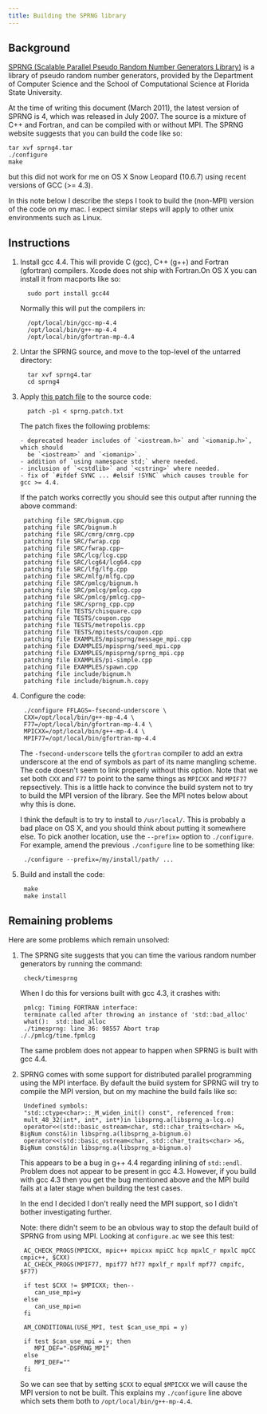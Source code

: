```yaml
---
title: Building the SPRNG library
---
```


## Background

[SPRNG (Scalable Parallel Pseudo Random Number Generators Library)](http://sprng.cs.fsu.edu/) is
a library of pseudo random number generators, provided by the Department of Computer Science and the School of Computational Science at Florida State University.

At the time of writing this document (March 2011), the latest version of SPRNG is 4, which was released in
July 2007. The source is a mixture of C++ and Fortran, and can be compiled with or without MPI.
The SPRNG website suggests that you can build the code like so:

    tar xvf sprng4.tar
    ./configure
    make

but this did not work for me on OS X Snow Leopard (10.6.7) using recent versions of GCC (>= 4.3).

In this note below I describe the steps I took to build the (non-MPI) version of the code on my mac. I expect
similar steps will apply to other unix environments such as Linux.

## Instructions

1. Install gcc 4.4. This will provide C (gcc), C++ (g++) and Fortran (gfortran) compilers.
   Xcode does not ship with Fortran.On OS X you can install it from macports like so:

         sudo port install gcc44

    Normally this will put the compilers in:

         /opt/local/bin/gcc-mp-4.4
         /opt/local/bin/g++-mp-4.4
         /opt/local/bin/gfortran-mp-4.4

2. Untar the SPRNG source, and move to the top-level of the untarred directory:

         tar xvf sprng4.tar
         cd sprng4

3. Apply [this patch file](/files/sprng.patch.txt) to the source code:

         patch -p1 < sprng.patch.txt

    The patch fixes the following problems:

       - deprecated header includes of `<iostream.h>` and `<iomanip.h>`, which should
         be `<iostream>` and `<iomanip>`.
       - addition of `using namespace std;` where needed.
       - inclusion of `<cstdlib>` and `<cstring>` where needed.
       - fix of `#ifdef SYNC ... #elsif !SYNC` which causes trouble for gcc >= 4.4.

    If the patch works correctly you should see this output after running the above command:

        patching file SRC/bignum.cpp
        patching file SRC/bignum.h
        patching file SRC/cmrg/cmrg.cpp
        patching file SRC/fwrap.cpp
        patching file SRC/fwrap.cpp~
        patching file SRC/lcg/lcg.cpp
        patching file SRC/lcg64/lcg64.cpp
        patching file SRC/lfg/lfg.cpp
        patching file SRC/mlfg/mlfg.cpp
        patching file SRC/pmlcg/bignum.h
        patching file SRC/pmlcg/pmlcg.cpp
        patching file SRC/pmlcg/pmlcg.cpp~
        patching file SRC/sprng_cpp.cpp
        patching file TESTS/chisquare.cpp
        patching file TESTS/coupon.cpp
        patching file TESTS/metropolis.cpp
        patching file TESTS/mpitests/coupon.cpp
        patching file EXAMPLES/mpisprng/message_mpi.cpp
        patching file EXAMPLES/mpisprng/seed_mpi.cpp
        patching file EXAMPLES/mpisprng/sprng_mpi.cpp
        patching file EXAMPLES/pi-simple.cpp
        patching file EXAMPLES/spawn.cpp
        patching file include/bignum.h
        patching file include/bignum.h.copy

4. Configure the code:

        ./configure FFLAGS=-fsecond-underscore \
        CXX=/opt/local/bin/g++-mp-4.4 \
        F77=/opt/local/bin/gfortran-mp-4.4 \
        MPICXX=/opt/local/bin/g++-mp-4.4 \
        MPIF77=/opt/local/bin/gfortran-mp-4.4

    The `-fsecond-underscore` tells the `gfortran` compiler to add an extra underscore at the end of symbols as part of its name mangling scheme. The code doesn't seem to link properly without this option. Note that we set both `CXX` and `F77` to point to the same things as `MPICXX` and `MPIF77` repsectively. This is a little hack to convince the build system not to try to build the MPI version of the library. See the MPI notes below about why this is done.

    I think the default is to try to install to `/usr/local/`. This is probably a bad place on OS X, and you should think about putting it somewhere else. To pick another location, use the `--prefix=` option to `./configure`. For example, amend the previous `./configure` line to be something like:

        ./configure --prefix=/my/install/path/ ...

5. Build and install the code:

        make
        make install

## Remaining problems

Here are some problems which remain unsolved:

1. The SPRNG site suggests that you can time the various random number generators by running the command:

        check/timesprng

    When I do this for versions built with gcc 4.3, it crashes with:

        pmlcg: Timing FORTRAN interface:
        terminate called after throwing an instance of 'std::bad_alloc'
        what():  std::bad_alloc
        ./timesprng: line 36: 98557 Abort trap              ././pmlcg/time.fpmlcg

    The same problem does not appear to happen when SPRNG is built with gcc 4.4.

2. SPRNG comes with some support for distributed parallel programming using the MPI interface.
   By default the build system for SPRNG will try to compile the MPI version, but on my machine
   the build fails like so:

        Undefined symbols:
        "std::ctype<char>::_M_widen_init() const", referenced from:
        mult_48_32(int*, int*, int*)in libsprng.a(libsprng_a-lcg.o)
        operator<<(std::basic_ostream<char, std::char_traits<char> >&, BigNum const&)in libsprng.a(libsprng_a-bignum.o)
        operator<<(std::basic_ostream<char, std::char_traits<char> >&, BigNum const&)in libsprng.a(libsprng_a-bignum.o)

    This appears to be a bug in g++ 4.4 regarding inlining of `std::endl`. Problem does not
    appear to be present in gcc 4.3. However, if you build with gcc 4.3 then you get the bug mentioned above
    and the MPI build fails at a later stage when building the test cases.

    In the end I decided I don't really need the MPI support, so I didn't bother investigating further.

    Note: there didn't seem to be an obvious way to stop the default build of SPRNG from
    using MPI. Looking at `configure.ac` we see this test:

        AC_CHECK_PROGS(MPICXX, mpic++ mpicxx mpiCC hcp mpxlC_r mpxlC mpCC cmpic++, $CXX)
        AC_CHECK_PROGS(MPIF77, mpif77 hf77 mpxlf_r mpxlf mpf77 cmpifc, $F77)

        if test $CXX != $MPICXX; then--
           can_use_mpi=y
        else
           can_use_mpi=n
        fi

        AM_CONDITIONAL(USE_MPI, test $can_use_mpi = y)

        if test $can_use_mpi = y; then
           MPI_DEF="-DSPRNG_MPI"
        else
           MPI_DEF=""
        fi

    So we can see that by setting `$CXX` to equal `$MPICXX` we will cause the MPI version to not be built.
    This explains my `./configure` line above which sets them both to `/opt/local/bin/g++-mp-4.4`.
